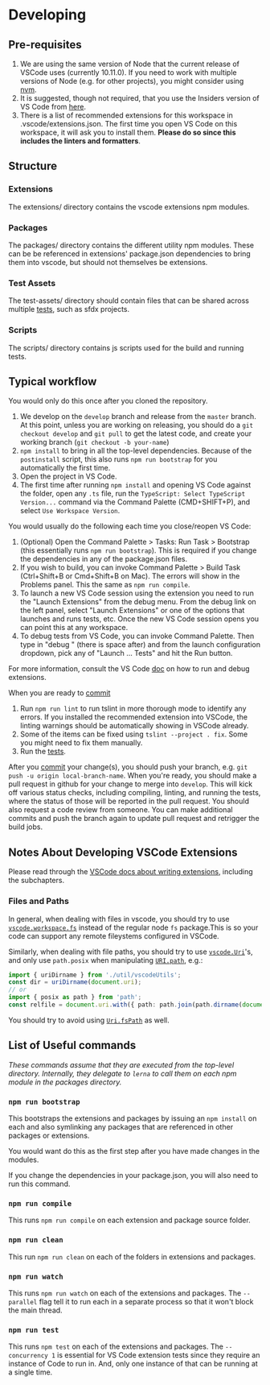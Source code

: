 # Developing

## Pre-requisites

1.  We are using the same version of Node that the current release of VSCode uses (currently 10.11.0).
    If you need to work with multiple versions of Node (e.g. for other projects), you might consider using
    [nvm](https://github.com/creationix/nvm).
1.  It is suggested, though not required, that you use the Insiders version of VS
    Code from [here](https://code.visualstudio.com/insiders).
1.  There is a list of recommended extensions for this workspace in
    .vscode/extensions.json. The first time you open VS Code on this workspace,
    it will ask you to install them. **Please do so since this includes the
    linters and formatters**.

## Structure

### Extensions

The extensions/ directory contains the vscode extensions npm modules.

### Packages

The packages/ directory contains the different utility npm modules. These can be
be referenced in extensions' package.json dependencies to bring them into vscode, but
should not themselves be extensions.

### Test Assets

The test-assets/ directory should contain files that can be shared across multiple
[tests](tests.md), such as sfdx projects.

### Scripts

The scripts/ directory contains js scripts used for the build and running tests.

## Typical workflow

You would only do this once after you cloned the repository.

1.  We develop on the `develop` branch and release from the `master` branch. At
    this point, unless you are working on releasing, you should do a `git checkout develop` and `git pull` to get the
    latest code, and create your working branch (`git checkout -b your-name`)
1.  `npm install` to bring in all the top-level dependencies. Because of the
    `postinstall` script, this also runs `npm run bootstrap` for you
    automatically the first time.
1.  Open the project in VS Code.
1.  The first time after running `npm install` and opening VS Code against the folder, open any `.ts` file, run
    the `TypeScript: Select TypeScript Version...` command via the Command Palette (CMD+SHIFT+P), and select
    `Use Workspace Version`.

You would usually do the following each time you close/reopen VS Code:

1.  (Optional) Open the Command Palette > Tasks: Run Task > Bootstrap (this
    essentially runs `npm run bootstrap`). This is required if you change the
    dependencies in any of the package.json files.
1.  If you wish to build, you can invoke Command Palette > Build Task
    (Ctrl+Shift+B or Cmd+Shift+B on Mac). The errors will show in the Problems
    panel. This the same as `npm run compile`.
1.  To launch a new VS Code session using the extension you need to run the "Launch
    Extensions" from the debug menu. From the debug link on the left panel, select
    "Launch Extensions" or one of the options that launches and runs tests, etc.
    Once the new VS Code session opens you can point this at any workspace.
1.  To debug tests from VS Code, you can invoke Command Palette. Then type in "debug " (there is
    space after) and from the launch configuration dropdown, pick any of "Launch ... Tests" and hit the
    Run button.

For more information, consult the VS Code
[doc](https://code.visualstudio.com/docs/extensions/debugging-extensions) on how
to run and debug extensions.

When you are ready to [commit](commit-guidelines.md)

1.  Run `npm run lint` to run tslint in more thorough mode to identify any
    errors. If you installed the recommended extension into VSCode, the linting
    warnings should be automatically showing in VSCode already.
1.  Some of the items can be fixed using `tslint --project . fix`. Some you
    might need to fix them manually.
1.  Run the [tests](tests.md).

After you [commit](commit-guidelines.md) your change(s), you should push your branch,
e.g. `git push -u origin local-branch-name`.
When you're ready, you should make a pull request in github for your change to merge into `develop`. This will kick
off various status checks, including compiling, linting, and running the tests, where the status of those will
be reported in the pull request. You should also request a code review from someone. You can make additional
commits and push the branch again to update pull request and retrigger the build jobs.

## Notes About Developing VSCode Extensions

Please read through the [VSCode docs about writing extensions](https://code.visualstudio.com/api), including the
subchapters.

### Files and Paths

In general, when dealing with files in vscode, you should try to use
[`vscode.workspace.fs`](https://code.visualstudio.com/api/references/vscode-api#workspace.fs) instead of
the regular node `fs` package.This is so your code can support any remote fileystems configured in VSCode.

Similarly, when dealing with file paths, you should try to use
[`vscode.Uri`](https://code.visualstudio.com/api/references/vscode-api#Uri)'s, and only use `path.posix` when
manipulating [`URI.path`](https://code.visualstudio.com/api/references/vscode-api#Uri.path), e.g.:

```typescript
import { uriDirname } from './util/vscodeUtils';
const dir = uriDirname(document.uri);
// or
import { posix as path } from 'path';
const relfile = document.uri.with({ path: path.join(path.dirname(document.uri.path), 'rel-file.json') });
```

You should try to avoid using [`Uri.fsPath`](https://code.visualstudio.com/api/references/vscode-api#Uri.fsPath) as
well.

## List of Useful commands

_These commands assume that they are executed from the top-level directory.
Internally, they delegate to `lerna` to call them on each npm module in the
packages directory._

### `npm run bootstrap`

This bootstraps the extensions and packages by issuing an `npm install` on each and
also symlinking any packages that are referenced in other packages or extensions.

You would want do this as the first step after you have made changes in the
modules.

If you change the dependencies in your package.json, you will also need to run
this command.

### `npm run compile`

This runs `npm run compile` on each extension and package source folder.

### `npm run clean`

This run `npm run clean` on each of the folders in extensions and packages.

### `npm run watch`

This runs `npm run watch` on each of the extensions and packages. The `--parallel`
flag tell it to run each in a separate process so that it won't block the main
thread.

### `npm run test`

This runs `npm test` on each of the extensions and packages. The `--concurrency 1` is essential
for VS Code extension tests since they require an instance of Code to run in.
And, only one instance of that can be running at a single time.
